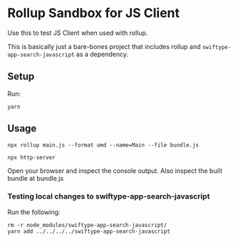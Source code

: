 # Rollup Sandbox for JS Client

Use this to test JS Client when used with rollup.

This is basically just a bare-bones project that includes rollup and
`swiftype-app-search-javascript` as a dependency.

## Setup

Run:

```
yarn
```

## Usage

```
npx rollup main.js --format umd --name=Main --file bundle.js
```

```
npx http-server
```

Open your browser and inspect the console output. Also inspect the built
bundle at bundle.js

### Testing local changes to swiftype-app-search-javascript

Run the following:

```
rm -r node_modules/swiftype-app-search-javascript/
yarn add ../../../../swiftype-app-search-javascript
```
